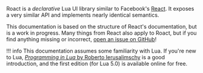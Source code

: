 Roact is a *declarative* Lua UI library similar to Facebook's [React](https://reactjs.org). It exposes a very similar API and implements nearly identical semantics.

This documentation is based on the structure of React's documentation, but is a work in progress. Many things from React also apply to Roact, but if you find anything missing or incorrect, [open an issue on GitHub](https://github.com/Roblox/roact/issues)!

!!! info
	This documentation assumes some familiarity with Lua. If you're new to Lua, [*Programming in Lua* by Roberto Ierusalimschy](https://www.lua.org/pil/) is a good introduction, and the first edition (for Lua 5.0) is available online for free.